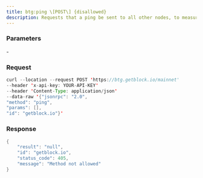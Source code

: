 ```yaml
---
title: btg:ping \[POST\] {disallowed}
description: Requests that a ping be sent to all other nodes, to measure ping time.Results provided in getpeerinfo, pingtime and pingwait fields aredecimal seconds.Ping command is handled in queue with all other commands, so it measuresprocessing backlog, not just network ping.
---
```


### Parameters


\-

### Request

``` java
curl --location --request POST 'https://btg.getblock.io/mainnet' 
--header 'x-api-key: YOUR-API-KEY' 
--header 'Content-Type: application/json' 
--data-raw '{"jsonrpc": "2.0",
"method": "ping",
"params": [],
"id": "getblock.io"}'
```

###  Response

``` java
{
    "result": "null",
    "id": "getblock.io",
    "status_code": 405,
    "message": "Method not allowed"
}
```

